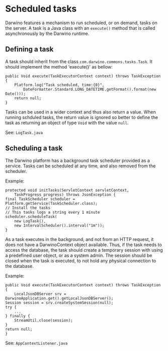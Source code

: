 # Scheduled tasks

Darwino features a mechanism to run scheduled, or on demand, tasks on the server. A task is a Java class with an `execute()` method that is called asynchronously by the Darwino runtime.

## Defining a task
A task should inherit from the class `com.darwino.commons.tasks.Task`. It should implement the method 'execute()' as bellow:

	public Void execute(TaskExecutorContext context) throws TaskException {
		Platform.log("Task scheduled, time:{0}",
		    DateFormatter.Standard.LONG_DATETIME.getFormat().format(new Date()));
		return null;
	}

Tasks can be used in a wider context and thus also return a value. When running schduled tasks, the return value is ignored so better to define the task as returning an object of type `Void` with the value `null`.

See: `LogTask.java`

## Scheduling a task
The Darwino platform has a background task scheduler provided as a service. Tasks can be scheduled at any time, and also removed from the scheduler.

Example:

    protected void initTasks(ServletContext servletContext, 
        TaskProgress progress) throws JsonException {
	final TaskScheduler scheduler = Platform.getService(TaskScheduler.class);
	// Install the tasks
	// This tasks logs a string every 1 minute
	scheduler.scheduleTask(
		new LogTask(),
		new IntervalScheduler().interval("1m"));
    }

As a task executes in the background, and not from an HTTP request, it does not have a DarwinoContext object available. Thus, if the task needs to access the database, the task should create a temporary session with using a predefined user object, or as a system admin. The session should be closed when the task is executed, to not hold any physical connection to the database.

Example:

    public Void execute(TaskExecutorContext context) throws TaskException {
        LocalJsonDBServer srv = DarwinoApplication.get().getLocalJsonDBServer();
	Session session = srv.createSystemSession(null);
	try {
	    ...
	} finally {
	    StreamUtil.close(session);
	}
	return null;
    }


See: `AppContextListener.java`

